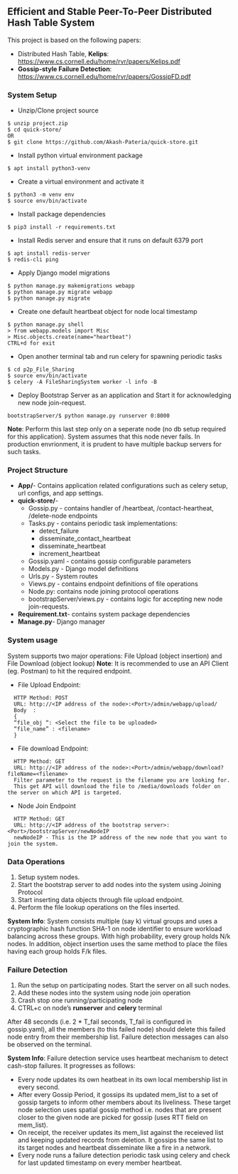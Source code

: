 ## Efficient and Stable Peer-To-Peer Distributed Hash Table System

This project is based on the following papers: 
* Distributed Hash Table, **Kelips**: https://www.cs.cornell.edu/home/rvr/papers/Kelips.pdf
* **Gossip-style Failure Detection**: https://www.cs.cornell.edu/home/rvr/papers/GossipFD.pdf 

### System Setup

* Unzip/Clone project source
```
$ unzip project.zip
$ cd quick-store/
OR 
$ git clone https://github.com/Akash-Pateria/quick-store.git
```

* Install python virtual environment package
```
$ apt install python3-venv
```

* Create a virtual environment and activate it
```
$ python3 -m venv env
$ source env/bin/activate
```

* Install package dependencies
```
$ pip3 install -r requirements.txt
```

* Install Redis server and ensure that it runs on default 6379 port
```
$ apt install redis-server
$ redis-cli ping
```

* Apply Django model migrations
```
$ python manage.py makemigrations webapp
$ python manage.py migrate webapp
$ python manage.py migrate
```

* Create one default heartbeat object for node local timestamp
```
$ python manage.py shell
> from webapp.models import Misc
> Misc.objects.create(name="heartbeat")
CTRL+d for exit
```

* Open another terminal tab and run celery for spawning periodic tasks
```
$ cd p2p_File_Sharing
$ source env/bin/activate
$ celery -A FileSharingSystem worker -l info -B
```

* Deploy Bootstrap Server as an application and Start it for acknowledging new node join-request.
```
bootstrapServer/$ python manage.py runserver 0:8000
```          
**Note**: Perform this last step only on a seperate node (no db setup required for this application). System assumes that this node never fails. In production envrionment, it is prudent to have multiple backup servers for such tasks. 



### Project Structure

* **App/**- Contains application related configurations such as celery setup, url    configs, and app settings. 
* **quick-store/**-
  * Gossip.py - contains handler of /heartbeat,  /contact-heartheat, /delete-node endpoints
  * Tasks.py - contains periodic task implementations:     
    * detect_failure
    * disseminate_contact_heartbeat
    * disseminate_heartbeat
    * increment_heartbeat
  * Gossip.yaml - contains gossip configurable parameters
  * Models.py - Django model definitions
  * Urls.py - System routes
  * Views.py - contains endpoint definitions of file operations
  * Node.py: contains node joining protocol operations
  * bootstrapServer/views.py - contains logic for accepting new node join-requests.
* **Requirement.txt**- contains system package dependencies
* **Manage.py**- Django manager


### System usage

System supports two major operations: File Upload (object insertion) and  File Download (object lookup)
**Note**: It is recommended to use an API Client (eg. Postman) to hit the required endpoint.

* File Upload Endpoint:
```
  HTTP Method: POST
  URL: http://<IP address of the node>:<Port>/admin/webapp/upload/
  Body  :
  {
  “file_obj “: <Select the file to be uploaded>
  “file_name” : <filename>
  }
```

* File download Endpoint:
```
  HTTP Method: GET
  URL: http://<IP address of the node>:<Port>/admin/webapp/download?fileName=<filename> 
  Filter parameter to the request is the filename you are looking for. 
  This get API will download the file to /media/downloads folder on the server on which API is targeted.
```

* Node Join Endpoint

```
  HTTP Method: GET
  URL: http://<IP address of the bootstrap server>:<Port>/bootstrapServer/newNodeIP  
  newNodeIP - This is the IP address of the new node that you want to join the system.
```

 

### Data Operations

1. Setup system nodes.
2. Start the bootstrap server to add nodes into the system using Joining Protocol
3. Start inserting data objects through file upload endpoint. 
4. Perform the file lookup operations on the files inserted.

**System Info**: System consists multiple (say k) virtual groups and uses a cryptographic hash function SHA-1 on node identifier to ensure workload balancing across these groups. With high probability, every group holds N/k nodes. In addition, object insertion uses the same method to place the files having each group holds F/k files.




### Failure Detection

1. Run the setup on participating nodes. Start the server on all such nodes.
2. Add these nodes into the system using node join operation
3. Crash stop one running/participating node
4. CTRL+c on node’s **runserver** and **celery** terminal

After 48 seconds (i.e. 2 * T_fail seconds, T_fail is configured in gossip.yaml), all the members (to this failed node) should delete this failed node entry from their membership list. Failure detection messages can also be observed on the terminal. 

**System Info**: Failure detection service uses heartbeat mechanism to detect cash-stop failures. It progresses as follows: 
- Every node updates its own heatbeat in its own local membership list in every second.
- After every Gossip Period, it gossips its updated mem_list to a set of gossip targets to inform other members about its liveliness. These target node selection uses spatial gossip method i.e. nodes that are present closer to the given node are picked for gossip (uses RTT field on mem_list).
- On receipt, the receiver updates its mem_list against the receieved list and keeping updated records from deletion. It gossips the same list to its target nodes and heartbeat disseminate like a fire in a network.
- Every node runs a failure detection periodic task using celery and check for last updated timestamp on every member heartbeat.



 




